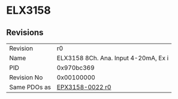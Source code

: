 # ELX3158

## Revisions
<table>
<tr>
<td>Revision</td>
<td>r0</td>
</tr>
<tr>
<td>Name</td>
<td>ELX3158 8Ch. Ana. Input 4-20mA, Ex i</td>
</tr>
<tr>
<td>PID</td>
<td>0x970bc369</td>
</tr>
<tr>
<td>Revision No</td>
<td>0x00100000</td>
</tr>
<tr>
<td>Same PDOs as</td>
<td><a href="EPX3158-0022.md">EPX3158-0022 r0</a></td>
</tr>
</table>
